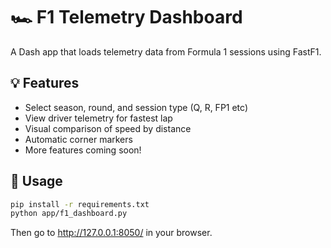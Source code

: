 # 🏎️ F1 Telemetry Dashboard

A Dash app that loads telemetry data from Formula 1 sessions using FastF1.

## 💡 Features
- Select season, round, and session type (Q, R, FP1 etc)
- View driver telemetry for fastest lap
- Visual comparison of speed by distance
- Automatic corner markers
- More features coming soon!

## 🚀 Usage

```bash
pip install -r requirements.txt
python app/f1_dashboard.py
```

Then go to http://127.0.0.1:8050/ in your browser.
